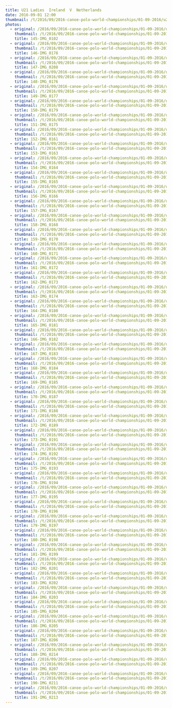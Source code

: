```yaml
---
title: U21 Ladies  Ireland  V  Netherlands
date: 2016-09-01 12:00
thumbnail: /t/2016/09/2016-canoe-polo-world-championships/01-09-2016/u21-ladies-ireland-v-netherlands/145-img_0102.jpg
photos:
  - original: /2016/09/2016-canoe-polo-world-championships/01-09-2016/u21-ladies-ireland-v-netherlands/145-img_0102.jpg
    thumbnail: /t/2016/09/2016-canoe-polo-world-championships/01-09-2016/u21-ladies-ireland-v-netherlands/145-img_0102.jpg
    title: 145-IMG_0102
  - original: /2016/09/2016-canoe-polo-world-championships/01-09-2016/u21-ladies-ireland-v-netherlands/146-img_0178.jpg
    thumbnail: /t/2016/09/2016-canoe-polo-world-championships/01-09-2016/u21-ladies-ireland-v-netherlands/146-img_0178.jpg
    title: 146-IMG_0178
  - original: /2016/09/2016-canoe-polo-world-championships/01-09-2016/u21-ladies-ireland-v-netherlands/147-img_0208.jpg
    thumbnail: /t/2016/09/2016-canoe-polo-world-championships/01-09-2016/u21-ladies-ireland-v-netherlands/147-img_0208.jpg
    title: 147-IMG_0208
  - original: /2016/09/2016-canoe-polo-world-championships/01-09-2016/u21-ladies-ireland-v-netherlands/148-img_0176.jpg
    thumbnail: /t/2016/09/2016-canoe-polo-world-championships/01-09-2016/u21-ladies-ireland-v-netherlands/148-img_0176.jpg
    title: 148-IMG_0176
  - original: /2016/09/2016-canoe-polo-world-championships/01-09-2016/u21-ladies-ireland-v-netherlands/149-img_0177.jpg
    thumbnail: /t/2016/09/2016-canoe-polo-world-championships/01-09-2016/u21-ladies-ireland-v-netherlands/149-img_0177.jpg
    title: 149-IMG_0177
  - original: /2016/09/2016-canoe-polo-world-championships/01-09-2016/u21-ladies-ireland-v-netherlands/150-img_0179.jpg
    thumbnail: /t/2016/09/2016-canoe-polo-world-championships/01-09-2016/u21-ladies-ireland-v-netherlands/150-img_0179.jpg
    title: 150-IMG_0179
  - original: /2016/09/2016-canoe-polo-world-championships/01-09-2016/u21-ladies-ireland-v-netherlands/151-img_0175.jpg
    thumbnail: /t/2016/09/2016-canoe-polo-world-championships/01-09-2016/u21-ladies-ireland-v-netherlands/151-img_0175.jpg
    title: 151-IMG_0175
  - original: /2016/09/2016-canoe-polo-world-championships/01-09-2016/u21-ladies-ireland-v-netherlands/152-img_0161.jpg
    thumbnail: /t/2016/09/2016-canoe-polo-world-championships/01-09-2016/u21-ladies-ireland-v-netherlands/152-img_0161.jpg
    title: 152-IMG_0161
  - original: /2016/09/2016-canoe-polo-world-championships/01-09-2016/u21-ladies-ireland-v-netherlands/153-img_0163.jpg
    thumbnail: /t/2016/09/2016-canoe-polo-world-championships/01-09-2016/u21-ladies-ireland-v-netherlands/153-img_0163.jpg
    title: 153-IMG_0163
  - original: /2016/09/2016-canoe-polo-world-championships/01-09-2016/u21-ladies-ireland-v-netherlands/154-img_0164.jpg
    thumbnail: /t/2016/09/2016-canoe-polo-world-championships/01-09-2016/u21-ladies-ireland-v-netherlands/154-img_0164.jpg
    title: 154-IMG_0164
  - original: /2016/09/2016-canoe-polo-world-championships/01-09-2016/u21-ladies-ireland-v-netherlands/155-img_0165.jpg
    thumbnail: /t/2016/09/2016-canoe-polo-world-championships/01-09-2016/u21-ladies-ireland-v-netherlands/155-img_0165.jpg
    title: 155-IMG_0165
  - original: /2016/09/2016-canoe-polo-world-championships/01-09-2016/u21-ladies-ireland-v-netherlands/156-img_0166.jpg
    thumbnail: /t/2016/09/2016-canoe-polo-world-championships/01-09-2016/u21-ladies-ireland-v-netherlands/156-img_0166.jpg
    title: 156-IMG_0166
  - original: /2016/09/2016-canoe-polo-world-championships/01-09-2016/u21-ladies-ireland-v-netherlands/157-img_0167.jpg
    thumbnail: /t/2016/09/2016-canoe-polo-world-championships/01-09-2016/u21-ladies-ireland-v-netherlands/157-img_0167.jpg
    title: 157-IMG_0167
  - original: /2016/09/2016-canoe-polo-world-championships/01-09-2016/u21-ladies-ireland-v-netherlands/158-img_0168.jpg
    thumbnail: /t/2016/09/2016-canoe-polo-world-championships/01-09-2016/u21-ladies-ireland-v-netherlands/158-img_0168.jpg
    title: 158-IMG_0168
  - original: /2016/09/2016-canoe-polo-world-championships/01-09-2016/u21-ladies-ireland-v-netherlands/159-img_0170.jpg
    thumbnail: /t/2016/09/2016-canoe-polo-world-championships/01-09-2016/u21-ladies-ireland-v-netherlands/159-img_0170.jpg
    title: 159-IMG_0170
  - original: /2016/09/2016-canoe-polo-world-championships/01-09-2016/u21-ladies-ireland-v-netherlands/160-img_0171.jpg
    thumbnail: /t/2016/09/2016-canoe-polo-world-championships/01-09-2016/u21-ladies-ireland-v-netherlands/160-img_0171.jpg
    title: 160-IMG_0171
  - original: /2016/09/2016-canoe-polo-world-championships/01-09-2016/u21-ladies-ireland-v-netherlands/161-img_0172.jpg
    thumbnail: /t/2016/09/2016-canoe-polo-world-championships/01-09-2016/u21-ladies-ireland-v-netherlands/161-img_0172.jpg
    title: 161-IMG_0172
  - original: /2016/09/2016-canoe-polo-world-championships/01-09-2016/u21-ladies-ireland-v-netherlands/162-img_0173.jpg
    thumbnail: /t/2016/09/2016-canoe-polo-world-championships/01-09-2016/u21-ladies-ireland-v-netherlands/162-img_0173.jpg
    title: 162-IMG_0173
  - original: /2016/09/2016-canoe-polo-world-championships/01-09-2016/u21-ladies-ireland-v-netherlands/163-img_0174.jpg
    thumbnail: /t/2016/09/2016-canoe-polo-world-championships/01-09-2016/u21-ladies-ireland-v-netherlands/163-img_0174.jpg
    title: 163-IMG_0174
  - original: /2016/09/2016-canoe-polo-world-championships/01-09-2016/u21-ladies-ireland-v-netherlands/164-img_0180.jpg
    thumbnail: /t/2016/09/2016-canoe-polo-world-championships/01-09-2016/u21-ladies-ireland-v-netherlands/164-img_0180.jpg
    title: 164-IMG_0180
  - original: /2016/09/2016-canoe-polo-world-championships/01-09-2016/u21-ladies-ireland-v-netherlands/165-img_0181.jpg
    thumbnail: /t/2016/09/2016-canoe-polo-world-championships/01-09-2016/u21-ladies-ireland-v-netherlands/165-img_0181.jpg
    title: 165-IMG_0181
  - original: /2016/09/2016-canoe-polo-world-championships/01-09-2016/u21-ladies-ireland-v-netherlands/166-img_0182.jpg
    thumbnail: /t/2016/09/2016-canoe-polo-world-championships/01-09-2016/u21-ladies-ireland-v-netherlands/166-img_0182.jpg
    title: 166-IMG_0182
  - original: /2016/09/2016-canoe-polo-world-championships/01-09-2016/u21-ladies-ireland-v-netherlands/167-img_0183.jpg
    thumbnail: /t/2016/09/2016-canoe-polo-world-championships/01-09-2016/u21-ladies-ireland-v-netherlands/167-img_0183.jpg
    title: 167-IMG_0183
  - original: /2016/09/2016-canoe-polo-world-championships/01-09-2016/u21-ladies-ireland-v-netherlands/168-img_0184.jpg
    thumbnail: /t/2016/09/2016-canoe-polo-world-championships/01-09-2016/u21-ladies-ireland-v-netherlands/168-img_0184.jpg
    title: 168-IMG_0184
  - original: /2016/09/2016-canoe-polo-world-championships/01-09-2016/u21-ladies-ireland-v-netherlands/169-img_0185.jpg
    thumbnail: /t/2016/09/2016-canoe-polo-world-championships/01-09-2016/u21-ladies-ireland-v-netherlands/169-img_0185.jpg
    title: 169-IMG_0185
  - original: /2016/09/2016-canoe-polo-world-championships/01-09-2016/u21-ladies-ireland-v-netherlands/170-img_0187.jpg
    thumbnail: /t/2016/09/2016-canoe-polo-world-championships/01-09-2016/u21-ladies-ireland-v-netherlands/170-img_0187.jpg
    title: 170-IMG_0187
  - original: /2016/09/2016-canoe-polo-world-championships/01-09-2016/u21-ladies-ireland-v-netherlands/171-img_0188.jpg
    thumbnail: /t/2016/09/2016-canoe-polo-world-championships/01-09-2016/u21-ladies-ireland-v-netherlands/171-img_0188.jpg
    title: 171-IMG_0188
  - original: /2016/09/2016-canoe-polo-world-championships/01-09-2016/u21-ladies-ireland-v-netherlands/172-img_0189.jpg
    thumbnail: /t/2016/09/2016-canoe-polo-world-championships/01-09-2016/u21-ladies-ireland-v-netherlands/172-img_0189.jpg
    title: 172-IMG_0189
  - original: /2016/09/2016-canoe-polo-world-championships/01-09-2016/u21-ladies-ireland-v-netherlands/173-img_0191.jpg
    thumbnail: /t/2016/09/2016-canoe-polo-world-championships/01-09-2016/u21-ladies-ireland-v-netherlands/173-img_0191.jpg
    title: 173-IMG_0191
  - original: /2016/09/2016-canoe-polo-world-championships/01-09-2016/u21-ladies-ireland-v-netherlands/174-img_0192.jpg
    thumbnail: /t/2016/09/2016-canoe-polo-world-championships/01-09-2016/u21-ladies-ireland-v-netherlands/174-img_0192.jpg
    title: 174-IMG_0192
  - original: /2016/09/2016-canoe-polo-world-championships/01-09-2016/u21-ladies-ireland-v-netherlands/175-img_0193.jpg
    thumbnail: /t/2016/09/2016-canoe-polo-world-championships/01-09-2016/u21-ladies-ireland-v-netherlands/175-img_0193.jpg
    title: 175-IMG_0193
  - original: /2016/09/2016-canoe-polo-world-championships/01-09-2016/u21-ladies-ireland-v-netherlands/176-img_0194.jpg
    thumbnail: /t/2016/09/2016-canoe-polo-world-championships/01-09-2016/u21-ladies-ireland-v-netherlands/176-img_0194.jpg
    title: 176-IMG_0194
  - original: /2016/09/2016-canoe-polo-world-championships/01-09-2016/u21-ladies-ireland-v-netherlands/177-img_0195.jpg
    thumbnail: /t/2016/09/2016-canoe-polo-world-championships/01-09-2016/u21-ladies-ireland-v-netherlands/177-img_0195.jpg
    title: 177-IMG_0195
  - original: /2016/09/2016-canoe-polo-world-championships/01-09-2016/u21-ladies-ireland-v-netherlands/178-img_0196.jpg
    thumbnail: /t/2016/09/2016-canoe-polo-world-championships/01-09-2016/u21-ladies-ireland-v-netherlands/178-img_0196.jpg
    title: 178-IMG_0196
  - original: /2016/09/2016-canoe-polo-world-championships/01-09-2016/u21-ladies-ireland-v-netherlands/179-img_0197.jpg
    thumbnail: /t/2016/09/2016-canoe-polo-world-championships/01-09-2016/u21-ladies-ireland-v-netherlands/179-img_0197.jpg
    title: 179-IMG_0197
  - original: /2016/09/2016-canoe-polo-world-championships/01-09-2016/u21-ladies-ireland-v-netherlands/180-img_0198.jpg
    thumbnail: /t/2016/09/2016-canoe-polo-world-championships/01-09-2016/u21-ladies-ireland-v-netherlands/180-img_0198.jpg
    title: 180-IMG_0198
  - original: /2016/09/2016-canoe-polo-world-championships/01-09-2016/u21-ladies-ireland-v-netherlands/181-img_0199.jpg
    thumbnail: /t/2016/09/2016-canoe-polo-world-championships/01-09-2016/u21-ladies-ireland-v-netherlands/181-img_0199.jpg
    title: 181-IMG_0199
  - original: /2016/09/2016-canoe-polo-world-championships/01-09-2016/u21-ladies-ireland-v-netherlands/182-img_0201.jpg
    thumbnail: /t/2016/09/2016-canoe-polo-world-championships/01-09-2016/u21-ladies-ireland-v-netherlands/182-img_0201.jpg
    title: 182-IMG_0201
  - original: /2016/09/2016-canoe-polo-world-championships/01-09-2016/u21-ladies-ireland-v-netherlands/183-img_0202.jpg
    thumbnail: /t/2016/09/2016-canoe-polo-world-championships/01-09-2016/u21-ladies-ireland-v-netherlands/183-img_0202.jpg
    title: 183-IMG_0202
  - original: /2016/09/2016-canoe-polo-world-championships/01-09-2016/u21-ladies-ireland-v-netherlands/184-img_0203.jpg
    thumbnail: /t/2016/09/2016-canoe-polo-world-championships/01-09-2016/u21-ladies-ireland-v-netherlands/184-img_0203.jpg
    title: 184-IMG_0203
  - original: /2016/09/2016-canoe-polo-world-championships/01-09-2016/u21-ladies-ireland-v-netherlands/185-img_0204.jpg
    thumbnail: /t/2016/09/2016-canoe-polo-world-championships/01-09-2016/u21-ladies-ireland-v-netherlands/185-img_0204.jpg
    title: 185-IMG_0204
  - original: /2016/09/2016-canoe-polo-world-championships/01-09-2016/u21-ladies-ireland-v-netherlands/186-img_0205.jpg
    thumbnail: /t/2016/09/2016-canoe-polo-world-championships/01-09-2016/u21-ladies-ireland-v-netherlands/186-img_0205.jpg
    title: 186-IMG_0205
  - original: /2016/09/2016-canoe-polo-world-championships/01-09-2016/u21-ladies-ireland-v-netherlands/187-img_0206.jpg
    thumbnail: /t/2016/09/2016-canoe-polo-world-championships/01-09-2016/u21-ladies-ireland-v-netherlands/187-img_0206.jpg
    title: 187-IMG_0206
  - original: /2016/09/2016-canoe-polo-world-championships/01-09-2016/u21-ladies-ireland-v-netherlands/188-img_0214.jpg
    thumbnail: /t/2016/09/2016-canoe-polo-world-championships/01-09-2016/u21-ladies-ireland-v-netherlands/188-img_0214.jpg
    title: 188-IMG_0214
  - original: /2016/09/2016-canoe-polo-world-championships/01-09-2016/u21-ladies-ireland-v-netherlands/189-img_0207.jpg
    thumbnail: /t/2016/09/2016-canoe-polo-world-championships/01-09-2016/u21-ladies-ireland-v-netherlands/189-img_0207.jpg
    title: 189-IMG_0207
  - original: /2016/09/2016-canoe-polo-world-championships/01-09-2016/u21-ladies-ireland-v-netherlands/190-img_0211.jpg
    thumbnail: /t/2016/09/2016-canoe-polo-world-championships/01-09-2016/u21-ladies-ireland-v-netherlands/190-img_0211.jpg
    title: 190-IMG_0211
  - original: /2016/09/2016-canoe-polo-world-championships/01-09-2016/u21-ladies-ireland-v-netherlands/191-img_0213.jpg
    thumbnail: /t/2016/09/2016-canoe-polo-world-championships/01-09-2016/u21-ladies-ireland-v-netherlands/191-img_0213.jpg
    title: 191-IMG_0213
---
```

